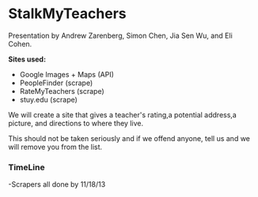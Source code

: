 StalkMyTeachers
=================

Presentation by Andrew Zarenberg, Simon Chen, Jia Sen Wu, and Eli Cohen.

**Sites used:**
- Google Images + Maps (API)
- PeopleFinder (scrape)
- RateMyTeachers (scrape)
- stuy.edu (scrape)

We will create a site that gives a teacher's rating,a potential address,a picture, and directions to where they live.

This should not be taken seriously and if we offend anyone, tell us and we will remove you from the list.

### TimeLine
-Scrapers all done by 11/18/13


